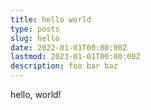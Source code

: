 ```yaml
---
title: hello world
type: posts
slug: hello
date: 2022-01-01T00:00:00Z
lastmod: 2023-01-01T00:00:00Z
description: foo bar baz
---
```


hello, world!
